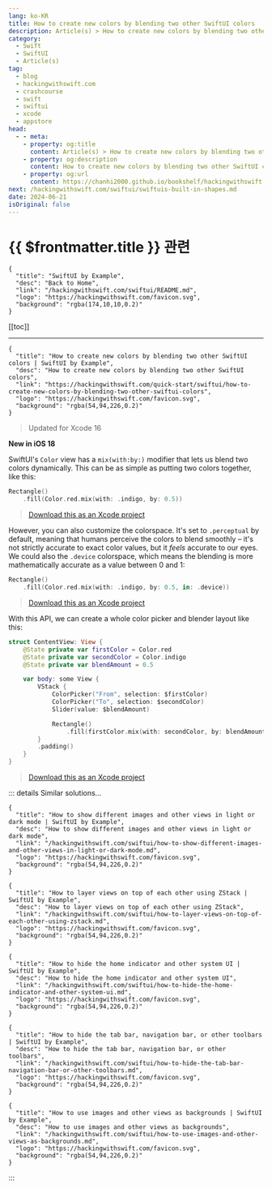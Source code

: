 ```yaml
---
lang: ko-KR
title: How to create new colors by blending two other SwiftUI colors
description: Article(s) > How to create new colors by blending two other SwiftUI colors
category:
  - Swift
  - SwiftUI
  - Article(s)
tag: 
  - blog
  - hackingwithswift.com
  - crashcourse
  - swift
  - swiftui
  - xcode
  - appstore
head:
  - - meta:
    - property: og:title
      content: Article(s) > How to create new colors by blending two other SwiftUI colors
    - property: og:description
      content: How to create new colors by blending two other SwiftUI colors
    - property: og:url
      content: https://chanhi2000.github.io/bookshelf/hackingwithswift.com/swiftui/how-to-create-new-colors-by-blending-two-other-swiftui-colors.html
next: /hackingwithswift.com/swiftui/swiftuis-built-in-shapes.md
date: 2024-06-21
isOriginal: false
---
```


# {{ $frontmatter.title }} 관련

```component VPCard
{
  "title": "SwiftUI by Example",
  "desc": "Back to Home",
  "link": "/hackingwithswift.com/swiftui/README.md",
  "logo": "https://hackingwithswift.com/favicon.svg",
  "background": "rgba(174,10,10,0.2)"
}
```

[[toc]]

---

```component VPCard
{
  "title": "How to create new colors by blending two other SwiftUI colors | SwiftUI by Example",
  "desc": "How to create new colors by blending two other SwiftUI colors",
  "link": "https://hackingwithswift.com/quick-start/swiftui/how-to-create-new-colors-by-blending-two-other-swiftui-colors",
  "logo": "https://hackingwithswift.com/favicon.svg",
  "background": "rgba(54,94,226,0.2)"
}
```

> Updated for Xcode 16

**New in iOS 18**

SwiftUI's `Color` view has a `mix(with:by:)` modifier that lets us blend two colors dynamically. This can be as simple as putting two colors together, like this:

```swift
Rectangle()
    .fill(Color.red.mix(with: .indigo, by: 0.5))
```

> [<FontIcon icon="fas fa-file-zipper"/>Download this as an Xcode project](https://hackingwithswift.com/files/projects/swiftui/how-to-create-new-colors-by-blending-two-other-swiftui-colors-1.zip)

However, you can also customize the colorspace. It's set to `.perceptual` by default, meaning that humans perceive the colors to blend smoothly – it's not strictly accurate to exact color values, but it *feels* accurate to our eyes. We could also the `.device` colorspace, which means the blending is more mathematically accurate as a value between 0 and 1:

```swift
Rectangle()
    .fill(Color.red.mix(with: .indigo, by: 0.5, in: .device))
```

> [<FontIcon icon="fas fa-file-zipper"/>Download this as an Xcode project](https://hackingwithswift.com/files/projects/swiftui/how-to-create-new-colors-by-blending-two-other-swiftui-colors-2.zip)

With this API, we can create a whole color picker and blender layout like this:

```swift
struct ContentView: View {
    @State private var firstColor = Color.red
    @State private var secondColor = Color.indigo
    @State private var blendAmount = 0.5

    var body: some View {
        VStack {
            ColorPicker("From", selection: $firstColor)
            ColorPicker("To", selection: $secondColor)
            Slider(value: $blendAmount)

            Rectangle()
                .fill(firstColor.mix(with: secondColor, by: blendAmount))
        }
        .padding()
    }
}
```

> [<FontIcon icon="fas fa-file-zipper"/>Download this as an Xcode project](https://hackingwithswift.com/files/projects/swiftui/how-to-create-new-colors-by-blending-two-other-swiftui-colors-3.zip)

::: details Similar solutions…

```component VPCard
{
  "title": "How to show different images and other views in light or dark mode | SwiftUI by Example",
  "desc": "How to show different images and other views in light or dark mode",
  "link": "/hackingwithswift.com/swiftui/how-to-show-different-images-and-other-views-in-light-or-dark-mode.md",
  "logo": "https://hackingwithswift.com/favicon.svg",
  "background": "rgba(54,94,226,0.2)"
}
```

```component VPCard
{
  "title": "How to layer views on top of each other using ZStack | SwiftUI by Example",
  "desc": "How to layer views on top of each other using ZStack",
  "link": "/hackingwithswift.com/swiftui/how-to-layer-views-on-top-of-each-other-using-zstack.md",
  "logo": "https://hackingwithswift.com/favicon.svg",
  "background": "rgba(54,94,226,0.2)"
}
```

```component VPCard
{
  "title": "How to hide the home indicator and other system UI | SwiftUI by Example",
  "desc": "How to hide the home indicator and other system UI",
  "link": "/hackingwithswift.com/swiftui/how-to-hide-the-home-indicator-and-other-system-ui.md",
  "logo": "https://hackingwithswift.com/favicon.svg",
  "background": "rgba(54,94,226,0.2)"
}
```

```component VPCard
{
  "title": "How to hide the tab bar, navigation bar, or other toolbars | SwiftUI by Example",
  "desc": "How to hide the tab bar, navigation bar, or other toolbars",
  "link": "/hackingwithswift.com/swiftui/how-to-hide-the-tab-bar-navigation-bar-or-other-toolbars.md",
  "logo": "https://hackingwithswift.com/favicon.svg",
  "background": "rgba(54,94,226,0.2)"
}
```

```component VPCard
{
  "title": "How to use images and other views as backgrounds | SwiftUI by Example",
  "desc": "How to use images and other views as backgrounds",
  "link": "/hackingwithswift.com/swiftui/how-to-use-images-and-other-views-as-backgrounds.md",
  "logo": "https://hackingwithswift.com/favicon.svg",
  "background": "rgba(54,94,226,0.2)"
}
```

:::

